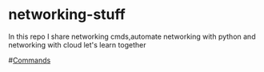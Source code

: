 # networking-stuff
In this repo I share networking cmds,automate networking with python and networking with cloud let's learn together 

#[Commands](./NetworkCmds.md)
